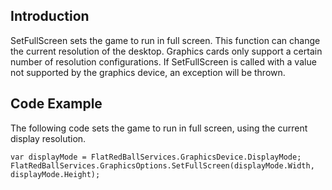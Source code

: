 ## Introduction

SetFullScreen sets the game to run in full screen. This function can change the current resolution of the desktop. Graphics cards only support a certain number of resolution configurations. If SetFullScreen is called with a value not supported by the graphics device, an exception will be thrown.

## Code Example

The following code sets the game to run in full screen, using the current display resolution.

``` lang:c#
var displayMode = FlatRedBallServices.GraphicsDevice.DisplayMode;
FlatRedBallServices.GraphicsOptions.SetFullScreen(displayMode.Width, displayMode.Height);
```

       
